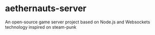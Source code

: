 aethernauts-server
=================

An open-source game server project based on Node.js and Websockets technology inspired on steam-punk
